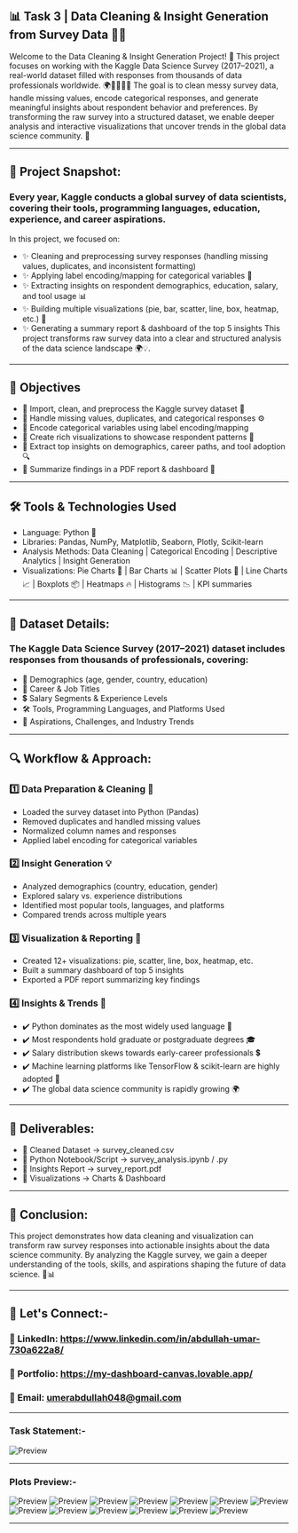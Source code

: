 ## 📊 Task 3 | Data Cleaning & Insight Generation from Survey Data 🧹✨
Welcome to the Data Cleaning & Insight Generation Project! 🎉 This project focuses on working with the Kaggle Data Science Survey (2017–2021), a real-world dataset filled with responses from thousands of data professionals worldwide. 🌍👨‍💻👩‍💻
The goal is to clean messy survey data, handle missing values, encode categorical responses, and generate meaningful insights about respondent behavior and preferences. By transforming the raw survey into a structured dataset, we enable deeper analysis and interactive visualizations that uncover trends in the global data science community. 🚀

---

## 🌟 Project Snapshot:
### Every year, Kaggle conducts a global survey of data scientists, covering their tools, programming languages, education, experience, and career aspirations.
In this project, we focused on:
- ✨ Cleaning and preprocessing survey responses (handling missing values, duplicates, and inconsistent formatting)
- ✨ Applying label encoding/mapping for categorical variables 🔡
- ✨ Extracting insights on respondent demographics, education, salary, and tool usage 📊
- ✨ Building multiple visualizations (pie, bar, scatter, line, box, heatmap, etc.) 🎨
- ✨ Generating a summary report & dashboard of the top 5 insights
This project transforms raw survey data into a clear and structured analysis of the data science landscape 🌍💡.

---


## 🎯 Objectives
- 🔹 Import, clean, and preprocess the Kaggle survey dataset 🧹
- 🔹 Handle missing values, duplicates, and categorical responses ⚙️
- 🔹 Encode categorical variables using label encoding/mapping
- 🔹 Create rich visualizations to showcase respondent patterns 🎨
- 🔹 Extract top insights on demographics, career paths, and tool adoption 🔍
- 🔹 Summarize findings in a PDF report & dashboard 📑

---

## 🛠️ Tools & Technologies Used
- Language: Python 🐍
- Libraries: Pandas, NumPy, Matplotlib, Seaborn, Plotly, Scikit-learn
- Analysis Methods: Data Cleaning | Categorical Encoding | Descriptive Analytics | Insight Generation
- Visualizations: Pie Charts 🥧 | Bar Charts 📊 | Scatter Plots 🎯 | Line Charts 📈 | Boxplots 📦 | Heatmaps 🔥 | Histograms 📉 | KPI summaries
---

## 📂 Dataset Details:
### The Kaggle Data Science Survey (2017–2021) dataset includes responses from thousands of professionals, covering:
- 👤 Demographics (age, gender, country, education)
- 💼 Career & Job Titles
- 💲 Salary Segments & Experience Levels
- 🛠️ Tools, Programming Languages, and Platforms Used
- 🎯 Aspirations, Challenges, and Industry Trends


---


## 🔍 Workflow & Approach:
### 1️⃣ Data Preparation & Cleaning 🧹
- Loaded the survey dataset into Python (Pandas)
- Removed duplicates and handled missing values
- Normalized column names and responses
- Applied label encoding for categorical variables
### 2️⃣ Insight Generation 💡
- Analyzed demographics (country, education, gender)
- Explored salary vs. experience distributions
- Identified most popular tools, languages, and platforms
- Compared trends across multiple years
### 3️⃣ Visualization & Reporting 🎨
- Created 12+ visualizations: pie, scatter, line, box, heatmap, etc.
- Built a summary dashboard of top 5 insights
- Exported a PDF report summarizing key findings
### 4️⃣ Insights & Trends 📝
- ✔️ Python dominates as the most widely used language 🐍
- ✔️ Most respondents hold graduate or postgraduate degrees 🎓
- ✔️ Salary distribution skews towards early-career professionals 💲
- ✔️ Machine learning platforms like TensorFlow & scikit-learn are highly adopted 🔧
- ✔️ The global data science community is rapidly growing 🌍

---

## 📑 Deliverables:
- 📌 Cleaned Dataset → survey_cleaned.csv
- 📌 Python Notebook/Script → survey_analysis.ipynb / .py
- 📌 Insights Report → survey_report.pdf
- 📌 Visualizations → Charts & Dashboard

---


## 🚀 Conclusion:
This project demonstrates how data cleaning and visualization can transform raw survey responses into actionable insights about the data science community. By analyzing the Kaggle survey, we gain a deeper understanding of the tools, skills, and aspirations shaping the future of data science. 🌟📊


---

## 🔗 Let's Connect:-
### 💼 LinkedIn: https://www.linkedin.com/in/abdullah-umar-730a622a8/
### 💼 Portfolio: https://my-dashboard-canvas.lovable.app/
### 📧 Email: umerabdullah048@gmail.com

---

### Task Statement:-
![Preview](https://github.com/Abdullah321Umar/ElevvoPathways-DataAnalytics_Internship-TASK3/blob/main/Task%203.png)


---

### Plots Preview:-
![Preview](https://github.com/Abdullah321Umar/ElevvoPathways-DataAnalytics_Internship-TASK3/blob/main/chart_corr_heatmap.png)
![Preview](https://github.com/Abdullah321Umar/ElevvoPathways-DataAnalytics_Internship-TASK3/blob/main/chart_countries_pie.png)
![Preview](https://github.com/Abdullah321Umar/ElevvoPathways-DataAnalytics_Internship-TASK3/blob/main/chart_cumulative_by_year_area.png)
![Preview](https://github.com/Abdullah321Umar/ElevvoPathways-DataAnalytics_Internship-TASK3/blob/main/chart_education_bar.png)
![Preview](https://github.com/Abdullah321Umar/ElevvoPathways-DataAnalytics_Internship-TASK3/blob/main/chart_education_by_job_stacked.png)
![Preview](https://github.com/Abdullah321Umar/ElevvoPathways-DataAnalytics_Internship-TASK3/blob/main/chart_gender_pie.png)
![Preview](https://github.com/Abdullah321Umar/ElevvoPathways-DataAnalytics_Internship-TASK3/blob/main/chart_jobs_bar.png)
![Preview](https://github.com/Abdullah321Umar/ElevvoPathways-DataAnalytics_Internship-TASK3/blob/main/chart_languages_hbar.png)
![Preview](https://github.com/Abdullah321Umar/ElevvoPathways-DataAnalytics_Internship-TASK3/blob/main/chart_respondents_by_year_line.png)
![Preview](https://github.com/Abdullah321Umar/ElevvoPathways-DataAnalytics_Internship-TASK3/blob/main/chart_top5_languages_donut.png)
![Preview](https://github.com/Abdullah321Umar/ElevvoPathways-DataAnalytics_Internship-TASK3/blob/main/chart_vizlibs_bar.png)
![Preview](https://github.com/Abdullah321Umar/ElevvoPathways-DataAnalytics_Internship-TASK3/blob/main/chart_yrs_experience_density.png)
![Preview](https://github.com/Abdullah321Umar/ElevvoPathways-DataAnalytics_Internship-TASK3/blob/main/chart_yrs_experience_hist.png)


---
